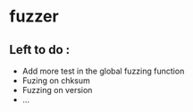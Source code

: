 # fuzzer
## Left to do :
- Add more test in the global fuzzing function
- Fuzing on chksum
- Fuzzing on version
- ...
